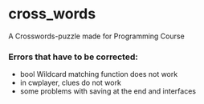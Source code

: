 # cross_words
A Crosswords-puzzle made for Programming Course

### Errors that have to be corrected:
* bool Wildcard matching function does not work
* in cwplayer, clues do not work
* some problems with saving at the end and interfaces
